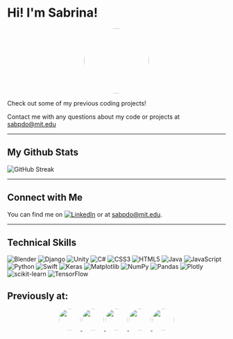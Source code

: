 # Hi! I'm Sabrina!  

<div align="center">
  <img src="https://i.pinimg.com/originals/fe/32/71/fe3271c2f92d9d098bd5a3281eb889e5.gif" width="150" style="border-radius: 50%;">
</div>

Check out some of my previous coding projects!

Contact me with any questions about my code or projects at [sabpdo@mit.edu](mailto:sabpdo@mit.edu)

---

## My Github Stats ##
  ![GitHub Streak](https://nirzak-streak-stats.vercel.app/?user=sabpdo)
  
--- 

## Connect with Me ##

You can find me on [![LinkedIn][1.2]][1] or at [sabpdo@mit.edu](mailto:sabpdo@mit.edu).

<!-- Icons -->

[1.2]: https://raw.githubusercontent.com/MartinHeinz/MartinHeinz/master/linkedin-3-16.png (LinkedIn icon without padding)

<!-- Links to your social media accounts -->

[1]: https://www.linkedin.com/in/sabrina-phuonglan-do/

---
## Technical Skills
![Blender](https://img.shields.io/badge/blender-%23F5792A.svg?style=for-the-badge&logo=blender&logoColor=white)
![Django](https://img.shields.io/badge/django-%23092E20.svg?style=for-the-badge&logo=django&logoColor=white)
![Unity](https://img.shields.io/badge/unity-%23000000.svg?style=for-the-badge&logo=unity&logoColor=white)
![C#](https://img.shields.io/badge/c%23-%23239120.svg?style=for-the-badge&logo=c-sharp&logoColor=white)
![CSS3](https://img.shields.io/badge/css3-%231572B6.svg?style=for-the-badge&logo=css3&logoColor=white)
![HTML5](https://img.shields.io/badge/html5-%23E34F26.svg?style=for-the-badge&logo=html5&logoColor=white)
![Java](https://img.shields.io/badge/java-%23ED8B00.svg?style=for-the-badge&logo=openjdk&logoColor=white)
![JavaScript](https://img.shields.io/badge/javascript-%23323330.svg?style=for-the-badge&logo=javascript&logoColor=%23F7DF1E)
![Python](https://img.shields.io/badge/python-3670A0?style=for-the-badge&logo=python&logoColor=ffdd54)
![Swift](https://img.shields.io/badge/swift-F54A2A?style=for-the-badge&logo=swift&logoColor=white)
![Keras](https://img.shields.io/badge/Keras-%23D00000.svg?style=for-the-badge&logo=Keras&logoColor=white)
![Matplotlib](https://img.shields.io/badge/Matplotlib-%23ffffff.svg?style=for-the-badge&logo=Matplotlib&logoColor=black)
![NumPy](https://img.shields.io/badge/numpy-%23013243.svg?style=for-the-badge&logo=numpy&logoColor=white)
![Pandas](https://img.shields.io/badge/pandas-%23150458.svg?style=for-the-badge&logo=pandas&logoColor=white)
![Plotly](https://img.shields.io/badge/Plotly-%233F4F75.svg?style=for-the-badge&logo=plotly&logoColor=white)
![scikit-learn](https://img.shields.io/badge/scikit--learn-%23F7931E.svg?style=for-the-badge&logo=scikit-learn&logoColor=white)
![TensorFlow](https://img.shields.io/badge/TensorFlow-%23FF6F00.svg?style=for-the-badge&logo=TensorFlow&logoColor=white)

## Previously at:
<div align="center">
  <a href="https://www.facebook.com/">
    <img src="https://i.pinimg.com/736x/b7/06/fa/b706fa17832e8854ee125404a655f0df.jpg" width="50" style="border-radius: 50%;">
  </a>
  <a href="scale.com">
    <img src="https://pbs.twimg.com/profile_images/1414735088621813760/3NZOfCUw_400x400.png" width="50" style="border-radius: 50%;">
  </a>
  <a href="nasa.gov">
    <img src="https://img.icons8.com/color/600/nasa.png" width="50" style="border-radius: 50%;">
  </a>
  <a href="nasdaq.com">
    <img src="https://github.com/user-attachments/assets/9e043aea-0552-427f-9ac6-2680b53682c7" width="50" style="border-radius: 50%;">
  </a>
  <a href="inkeep.com">
    <img src="https://media.licdn.com/dms/image/v2/D4D0BAQGAKrHYoninwg/company-logo_200_200/company-logo_200_200/0/1689206298999/inkeep_logo?e=2147483647&v=beta&t=0LSLBzMBiiLDwhaqe8bHWGJryAgASipsj08FMXqlf_c" width="50" height: "70" style="border-radius: 50%;">
  </a>
</div>
